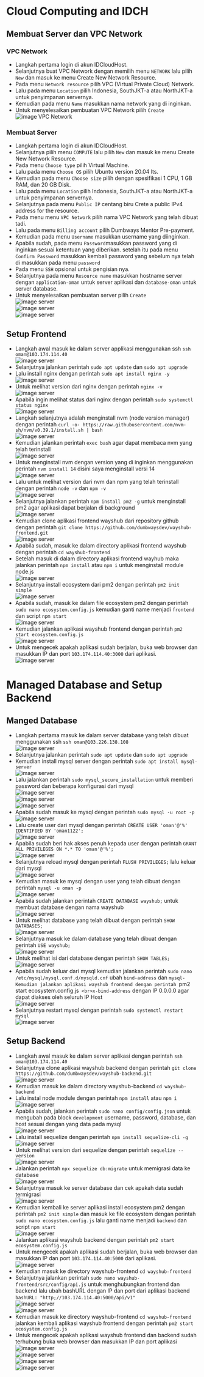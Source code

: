 # Cloud Computing and IDCH

## Membuat Server dan VPC Network

### VPC Network
- Langkah pertama login di akun IDCloudHost.
- Selanjutnya buat VPC Network dengan memilih menu ```NETWORK``` lalu pilih ```New``` dan masuk ke menu Create New Network Resource. 
- Pada menu ```Network resource``` pilih VPC (Virtual Private Cloud) Network. 
- Lalu pada menu ```Location``` pilih Indonesia, SouthJKT-a atau NorthJKT-a untuk penyimpanan servernya. 
- Kemudian pada menu ```Name``` masukkan nama network yang di inginkan.
- Untuk menyelesaikan pembuatan VPC Network pilih ```Create``` <br>
![image VPC Network](assets/20.png) <br>

### Membuat Server
- Langkah pertama login di akun IDCloudHost.
- Selanjutnya pilih menu ```COMPUTE``` lalu pilih ```New``` dan masuk ke menu Create New Network Resource.
- Pada menu ```Choose type``` pilih Virtual Machine.
- Lalu pada menu ```Choose OS``` pilih Ubuntu version 20.04 lts.
- Kemudian pada menu ```Choose size``` pilih dengan spesifikasi 1 CPU, 1 GB RAM, dan 20 GB Disk.
- Lalu pada menu ```Location``` pilih Indonesia, SouthJKT-a atau NorthJKT-a untuk penyimpanan servernya.
- Selanjutnya pada menu ```Public IP``` centang biru Crete a public IPv4 address for the resource.
- Pada menu menu ```VPC Network``` pilih nama VPC Network yang telah dibuat tadi.
- Lalu pada menu ```Billing account``` pilih Dumbways Mentor Pre-payment. 
- Kemudian pada menu ```Username``` masukkan username yang diinginkan.
- Apabila sudah, pada menu ```Password```masukkan password yang di inginkan sesuai ketentuan yang diberikan. setelah itu pada menu ```Confirm Password``` masukkan kembali password yang sebelum nya telah di masukkan pada menu ```password```
- Pada menu ```SSH``` opsional untuk pengisian nya.
- Selanjutnya pada menu ```Resource name``` masukkan hostname server dengan ```application-oman``` untuk server aplikasi dan ```database-oman``` untuk server database.
- Untuk menyelesaikan pembuatan server pilih ```Create``` <br>
![image server](assets/1.png) <br>
![image server](assets/2.png) <br>
![image server](assets/3.png) <br>

## Setup Frontend
- Langkah awal masuk ke dalam server applikasi menggunakan ssh ```ssh oman@103.174.114.40``` <br>
![image server](assets/4.png) <br>
- Selanjutnya jalankan perintah ```sudo apt update``` dan ```sudo apt upgrade```
- Lalu install nginx dengan perintah ```sudo apt install nginx -y``` <br>
![image server](assets/6.png) <br>
- Untuk melihat version dari nginx dengan perintah ```nginx -v``` <br>
![image server](assets/7.png) <br>
- Apabila ingin melihat status dari nginx dengan perintah ```sudo systemctl status nginx``` <br>
![image server](assets/8.png) <br>
- Langkah selanjutnya adalah menginstall nvm (node version manager) dengan perintah ```curl -o- https://raw.githubusercontent.com/nvm-sh/nvm/v0.39.1/install.sh | bash``` <br>
![image server](assets/9.png) <br>
- Kemudian jalankan perintah ```exec bash``` agar dapat membaca nvm yang telah terinstall <br>
![image server](assets/10.png) <br>
- Untuk menginstall nvm dengan version yang di inginkan menggunakan perintah ```nvm install 14``` disini saya menginstall versi 14 <br>
![image server](assets/11.png) <br>
- Lalu untuk melihat version dari nvm dan npm yang telah terinstall dengan perintah ```node -v``` dan ```npm -v``` <br>
![image server](assets/12.png) <br>
- Selanjutnya jalankan perintah ```npm install pm2 -g``` untuk menginstall pm2 agar aplikasi dapat berjalan di background <br>
![image server](assets/13.png) <br>
- Kemudian clone aplikasi frontend wayshub dari repository github dengan perintah ```git clone https://github.com/dumbwaysdev/wayshub-frontend.git``` <br>
![image server](assets/14.png) <br>
- Apabila sudah, masuk ke dalam directory aplikasi frontend wayshub dengan perintah ```cd wayshub-frontend```
- Setelah masuk di dalam directory aplikasi frontend wayhub maka jalankan perintah ```npm install``` atau ```npm i``` untuk menginstall module node.js <br>
![image server](assets/15.png) <br>
- Selanjutnya install ecosystem dari pm2 dengan perintah ```pm2 init simple``` <br>
![image server](assets/16.png) <br>
- Apabila sudah, masuk ke dalam file ecosystem pm2 dengan perintah ```sudo nano ecosystem.config.js``` kemudian ganti name menjadi ```frontend``` dan script ```npm start```<br>
![image server](assets/17.png) <br>
- Kemudian jalankan aplikasi wayshub frontend dengan perintah ```pm2 start ecosystem.config.js``` <br>
![image server](assets/18.png) <br>
- Untuk mengecek apakah aplikasi sudah berjalan, buka web browser dan masukkan IP dan port ```103.174.114.40:3000``` dari aplikasi. <br>
![image server](assets/19.png) <br>

# Managed Database and Setup Backend

## Manged Database
- Langkah pertama masuk ke dalam server database yang telah dibuat menggunakan ssh ```ssh oman@103.226.138.108``` <br>
![image server](assets/5.png) <br>
- Selanjutnya jalankan perintah ```sudo apt update``` dan ```sudo apt upgrade```
- Kemudian install mysql server dengan perintah ```sudo apt install mysql-server``` <br>
![image server](assets/21.png) <br>
- Lalu jalankan perintah ```sudo mysql_secure_installation``` untuk memberi password dan beberapa konfigurasi dari mysql <br>
![image server](assets/22.png) <br>
![image server](assets/23.png) <br>
![image server](assets/24.png) <br>
- Apabila sudah masuk ke mysql dengan perintah ```sudo mysql -u root -p``` <br>
![image server](assets/25.png) <br>
- Lalu create user dari mysql dengan perintah ```CREATE USER 'oman'@'%' IDENTIFIED BY 'oman1122'; ``` <br>
![image server](assets/25.png) <br>
- Apabila sudah beri hak akses penuh kepada user dengan perintah ```GRANT ALL PRIVILEGES ON *.* TO 'oman'@'%';``` <br>
![image server](assets/25.png) <br>
- Selanjutnya reload mysql dengan perintah ```FLUSH PRIVILEGES;``` lalu keluar dari mysql<br>
![image server](assets/26.png) <br>
- Kemudian masuk ke mysql dengan user yang telah dibuat dengan perintah ```mysql -u oman -p``` <br>
![image server](assets/27.png) <br>
- Apabila sudah jalankan perintah ```CREATE DATABASE wayshub;``` untuk membuat database dengan nama wayshub <br>
![image server](assets/28.png) <br>
- Untuk melihat database yang telah dibuat dengan perintah ```SHOW DATABASES;``` <br>
![image server](assets/28.png) <br>
- Selanjutnya masuk ke dalam database yang telah dibuat dengan perintah ```USE wayshub;``` <br>
![image server](assets/29.png) <br>
- Untuk melihat isi dari database dengan perintah ```SHOW TABLES;``` <br>
![image server](assets/29.png) <br>
- Apabila sudah keluar dari mysql kemudian jalankan perintah ```sudo nano /etc/mysql/mysql.conf.d/mysqld.cnf``` ubah ```bind-address``` dan ```mysql- Kemudian jalankan aplikasi wayshub frontend dengan perintah ```pm2 start ecosystem.config.js``` <br>x-bind-address``` dengan IP 0.0.0.0 agar dapat diakses oleh seluruh IP Host <br>
![image server](assets/30.png) <br>
- Selanjutnya restart mysql dengan perintah ```sudo systemctl restart mysql``` <br>
![image server](assets/31.png) <br>

## Setup Backend
- Langkah awal masuk ke dalam server aplikasi dengan perintah ```ssh oman@103.174.114.40```
- Selanjutnya clone aplikasi wayshub backend dengan perintah ```git clone https://github.com/dumbwaysdev/wayshub-backend.git``` <br>
![image server](assets/32.png) <br>
- Kemudian masuk ke dalam directory wayshub-backend ```cd wayshub-backend```
- Lalu instal node module dengan perintah ```npm install``` atau ```npm i``` <br>
![image server](assets/33.png) <br>
- Apabila sudah, jalankan perintah ```sudo nano config/config.json``` untuk mengubah pada block ```development``` username, password, database, dan host sesuai dengan yang data pada mysql <br>
![image server](assets/34.png) <br>
- Lalu install sequelize dengan perintah ```npm install sequelize-cli -g``` <br>
![image server](assets/35.png) <br>
- Untuk melihat version dari sequelize dengan perintah ```sequelize --version``` <br>
![image server](assets/36) <br>
- Jalankan perintah ```npx sequelize db:migrate``` untuk memigrasi data ke database <br>
![image server](assets/37.png) <br>
- Selanjutnya masuk ke server database dan cek apakah data sudah termigrasi <br>
![image server](assets/38.png) <br>
- Kemudian kembali ke server aplikasi install ecosystem pm2 dengan perintah ```pm2 init simple``` dan masuk ke file ecosystem dengan perintah ```sudo nano ecosystem.config.js``` lalu ganti name menjadi ```backend``` dan script ```npm start``` <br>
![image server](assets/41.png) <br>
- Jalankan aplikasi wayshub backend dengan perintah ```pm2 start ecosystem.config.js``` 
- Untuk mengecek apakah aplikasi sudah berjalan, buka web browser dan masukkan IP dan port ```103.174.114.40:5000``` dari aplikasi. <br>
![image server](assets/42.png) <br>
- Kemudian masuk ke directory wayshub-frontend ```cd wayshub-frontend```
- Selanjutnya jalankan perintah ```sudo nano wayshub-frontend/src/config/api.js``` untuk menghubungkan frontend dan backend lalu ubah bashURL dengan IP dan port dari aplikasi backend ```bashURL: "http;//103.174.114.40:5000/api/v1" ```  <br>
![image server](assets/40.png) <br>
![image server](assets/39.png) <br>
- Kemudian masuk ke directory wayshub-frontend ```cd wayshub-frontend``` jalankan kembali aplikasi wayshub frontend dengan perintah ```pm2 start ecosystem.config.js``` <br>
- Untuk mengecek apakah aplikasi wayshub frontend dan backend sudah terhubung buka web browser dan masukkan IP dan port aplikasi <br>
![image server](assets/46.png) <br>
![image server](assets/43.png) <br>
![image server](assets/44.png) <br>
![image server](assets/45.png) <br>